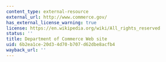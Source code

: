 ```yaml
---
content_type: external-resource
external_url: http://www.commerce.gov/
has_external_license_warning: true
license: https://en.wikipedia.org/wiki/All_rights_reserved
status: ''
title: Department of Commerce Web site
uid: 6b2ea1ce-20d3-4d70-b707-d62dbe8acfb4
wayback_url: ''
---
```

